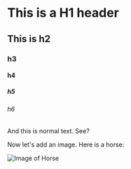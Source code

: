 # This is a H1 header
## This is h2
### h3
#### h4
##### h5
###### h6

And this is normal text. See?

Now let's add an image. Here is a horse:

![Image of Horse](https://target.scene7.com/is/image/Target/GUEST_f143280a-a94f-4932-a186-60e2ca5a1ac3?wid=488&hei=488&fmt=pjpeg)
